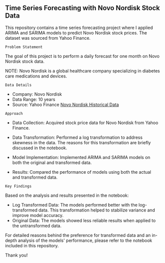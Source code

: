 ## Time Series Forecasting with Novo Nordisk Stock Data
This repository contains a time series forecasting project where I applied ARIMA and SARIMA models to predict Novo Nordisk stock prices. The dataset was sourced from Yahoo Finance.

`Problem Statement`

The goal of this project is to perform a daily forecast for one month on Novo Nordisk stock data. 

NOTE: Novo Nordisk is a global healthcare company specializing in diabetes care medications and devices.

`Data Details`

- Company: Novo Nordisk
- Data Range: 10 years
- Source: Yahoo Finance [Novo Nordisk Historical Data](https://sg.finance.yahoo.com/quote/NOVO-B.CO/history)

`Approach`

- Data Collection: Acquired stock price data for Novo Nordisk from Yahoo Finance.
  
- Data Transformation: Performed a log transformation to address skewness in the data. The reasons for this transformation are briefly discussed in the notebook.
  
- Model Implementation: Implemented ARIMA and SARIMA models on both the original and transformed data.
  
- Results: Compared the performance of models using both the actual and transformed data.

`Key Findings`

Based on the analysis and results presented in the notebook:

- Log Transformed Data: The models performed better with the log-transformed data. This transformation helped to stabilize variance and improve model accuracy.
- Original Data: The models showed less reliable results when applied to the untransformed data.

For detailed reasons behind the preference for transformed data and an in-depth analysis of the models' performance, please refer to the notebook included in this repository.

Thank you!
